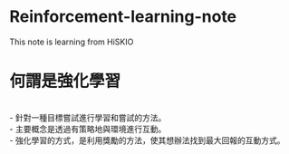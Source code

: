 # Reinforcement-learning-note
 This note is learning from HiSKIO

# 何謂是強化學習
<br>- 針對一種目標嘗試進行學習和嘗試的方法。
<br>- 主要概念是透過有策略地與環境進行互動。
<br>- 強化學習的方式，是利用獎勵的方法，使其想辦法找到最大回報的互動方式。
